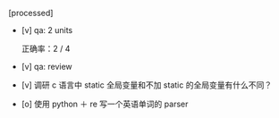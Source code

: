 [processed]

* [v] qa: 2 units

    正确率：2 / 4

* [v] qa: review

* [v] 调研 c 语言中 static 全局变量和不加 static 的全局变量有什么不同？

* [o] 使用 python ＋ re 写一个英语单词的 parser
